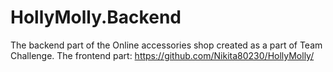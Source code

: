 # HollyMolly.Backend
The backend part of the Online accessories shop created as a part of Team Challenge.
The frontend part: https://github.com/Nikita80230/HollyMolly/